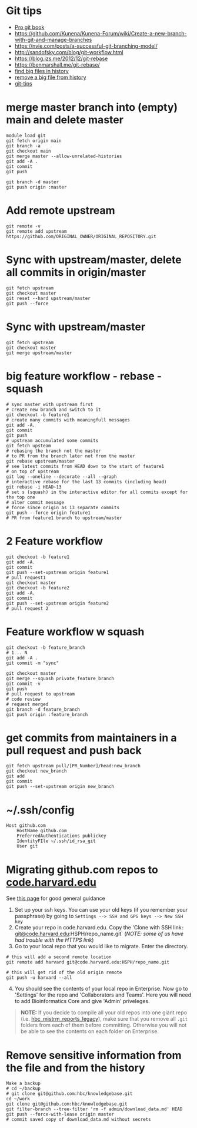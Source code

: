 # Git tips

- [Pro git book](https://git-scm.com/book/en/v2)
- https://github.com/Kunena/Kunena-Forum/wiki/Create-a-new-branch-with-git-and-manage-branches
- https://nvie.com/posts/a-successful-git-branching-model/
- http://sandofsky.com/blog/git-workflow.html
- https://blog.izs.me/2012/12/git-rebase
- https://benmarshall.me/git-rebase/
- [find big files in history](https://stackoverflow.com/questions/10622179/how-to-find-identify-large-commits-in-git-history)
- [remove a big file from history](https://www.czettner.com/2015/07/16/deleting-big-files-from-git-history.html)
- [git-tips](https://github.com/git-tips/tips)


# merge master branch into (empty) main and delete master
```
module load git
git fetch origin main
git branch -a
git checkout main
git merge master --allow-unrelated-histories
git add -A .
git commit
git push

git branch -d master
git push origin :master
```

# Add remote upstream
```
git remote -v
git remote add upstream https://github.com/ORIGINAL_OWNER/ORIGINAL_REPOSITORY.git
```
# Sync with upstream/master, delete all commits in origin/master
```
git fetch upstream
git checkout master
git reset --hard upstream/master
git push --force
```

# Sync with upstream/master
```
git fetch upstream
git checkout master
git merge upstream/master
```
# big feature workflow - rebase - squash
```
# sync master with upstream first
# create new branch and switch to it
git checkout -b feature1
# create many commits with meaningfull messages
git add -A.
git commit
git push
# upstream accumulated some commits
git fetch upsteam
# rebasing the branch not the master
# to PR from the branch later not from the master
git rebase upstream/master
# see latest commits from HEAD down to the start of feature1
# on top of upstream
git log --oneline --decorate --all --graph
# interactive rebase for the last 13 commits (including head)
git rebase -i HEAD~13
# set s (squash) in the interactive editor for all commits except for the top one
# alter commit message
# force since origin as 13 separate commits
git push --force origin feature1
# PR from feature1 branch to upstream/master
```

# 2 Feature workflow
```
git checkout -b feature1
git add -A.
git commit
git push --set-upstream origin feature1
# pull request1
git checkout master
git checkout -b feature2
git add -A.
git commit
git push --set-upstream origin feature2
# pull request 2
```

# Feature workflow w squash
```
git checkout -b feature_branch
# 1 .. N
git add -A .
git commit -m "sync"

git checkout master
git merge --squash private_feature_branch
git commit -v
git push
# pull request to upstream
# code review
# request merged
git branch -d feature_branch
git push origin :feature_branch
```

# get commits from maintainers in a pull request and push back
```
git fetch upstream pull/[PR_Number]/head:new_branch
git checkout new_branch
git add 
git commit
git push --set-upstream origin new_branch
```

# ~/.ssh/config
```
Host github.com
    HostName github.com
    PreferredAuthentications publickey
    IdentityFIle ~/.ssh/id_rsa_git
    User git
```

# Migrating github.com repos to [code.harvard.edu](https://code.harvard.edu/)

See [this page](https://gist.github.com/niksumeiko/8972566) for good general guidance

1. Set up your ssh keys. You can use your old keys (if you remember your passphrase) by going to `Settings --> SSH and GPG keys --> New SSH key`
2. Create your repo in code.harvard.edu. Copy the 'Clone with SSH link`:  `git@code.harvard.edu:HSPH/repo_name.git` (*NOTE: some of us have had trouble with the HTTPS link*)
3. Go to your local repo that you would like to migrate. Enter the directory.

```
# this will add a second remote location
git remote add harvard git@code.harvard.edu:HSPH/repo_name.git

# this will get rid of the old origin remote
git push -u harvard --all
``` 

4. You should see the contents of your local repo in Enterprise. Now go to 'Settings' for the repo and 'Collaborators and Teams'. Here you will need to add Bioinformatics Core and give 'Admin' priveleges.


> **NOTE:** If you decide to compile all your old repos into one giant repo (i.e. [hbc_mistrm_reports_legacy](https://code.harvard.edu/HSPH/hbc_mistrm_reports_legacy)), make sure that you remove all `.git` folders from each of them before committing. Otherwise you will not be able to see the contents on each folder on Enterprise.

# Remove sensitive information from the file and from the history
```
Make a backup
# cd ~/backup
# git clone git@github.com:hbc/knowledgebase.git
cd ~/work
git clone git@github.com:hbc/knowledgebase.git
git filter-branch --tree-filter 'rm -f admin/download_data.md' HEAD
git push --force-with-lease origin master
# commit saved copy of download_data.md without secrets
```
